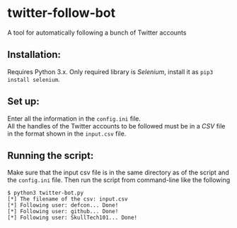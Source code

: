# twitter-follow-bot
A tool for automatically following a bunch of Twitter accounts

## Installation:

Requires Python 3.x. Only required library is _Selenium_, install it as `pip3 install selenium`.

## Set up:

Enter all the information in the `config.ini` file.  
All the handles of the Twitter accounts to be followed must be in a _CSV_ file in the format shown in the `input.csv` file.

## Running the script:

Make sure that the input csv file is in the same directory as of the script and the `config.ini` file. Then run the script from command-line like the following

```console
$ python3 twitter-bot.py 
[*] The filename of the csv: input.csv 
[*] Following user: defcon... Done!
[*] Following user: github... Done!
[*] Following user: SkullTech101... Done!
```
